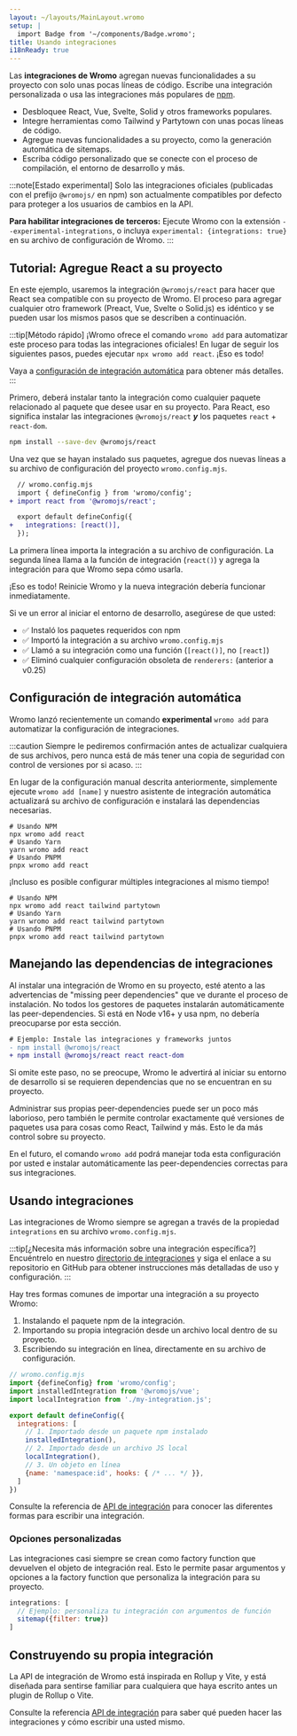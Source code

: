 ```yaml
---
layout: ~/layouts/MainLayout.wromo
setup: |
  import Badge from '~/components/Badge.wromo';
title: Usando integraciones
i18nReady: true
---
```


Las **integraciones de Wromo** agregan nuevas funcionalidades a su proyecto con solo unas pocas líneas de código. Escribe una integración personalizada o usa las integraciones más populares de [npm](https://www.npmjs.com/search?q=keywords%3Awromo-component&ranking=popularity).

- Desbloquee React, Vue, Svelte, Solid y otros frameworks populares.
- Integre herramientas como Tailwind y Partytown con unas pocas líneas de código.
- Agregue nuevas funcionalidades a su proyecto, como la generación automática de sitemaps.
- Escriba código personalizado que se conecte con el proceso de compilación, el entorno de desarrollo y más.

:::note[Estado experimental]
Solo las integraciones oficiales (publicadas con el prefijo `@wromojs/` en npm) son actualmente compatibles por defecto para proteger a los usuarios de cambios en la API.

**Para habilitar integraciones de terceros:** Ejecute Wromo con la extensión `--experimental-integrations`, o incluya `experimental: {integrations: true}` en su archivo de configuración de Wromo.
:::

## Tutorial: Agregue React a su proyecto

En este ejemplo, usaremos la integración `@wromojs/react` para hacer que React sea compatible con su proyecto de Wromo. El proceso para agregar cualquier otro framework (Preact, Vue, Svelte o Solid.js) es idéntico y se pueden usar los mismos pasos que se describen a continuación.

:::tip[Método rápido]
¡Wromo ofrece el comando `wromo add` para automatizar este proceso para todas las integraciones oficiales! En lugar de seguir los siguientes pasos, puedes ejecutar `npx wromo add react`. ¡Eso es todo!

Vaya a [configuración de integración automática](/es/guides/integrations-guide/#configuración-de-integración-automática) para obtener más detalles.
:::

Primero, deberá instalar tanto la integración como cualquier paquete relacionado al paquete que desee usar en su proyecto. Para React, eso significa instalar las integraciones `@wromojs/react` ***y*** los paquetes `react` + `react-dom`.

```bash
npm install --save-dev @wromojs/react
```

Una vez que se hayan instalado sus paquetes, agregue dos nuevas líneas a su archivo de configuración del proyecto `wromo.config.mjs`.

```diff
  // wromo.config.mjs
  import { defineConfig } from 'wromo/config';
+ import react from '@wromojs/react';

  export default defineConfig({
+   integrations: [react()],
  });
```

La primera línea importa la integración a su archivo de configuración. La segunda línea llama a la función de integración (`react()`) y agrega la integración para que Wromo sepa cómo usarla.

¡Eso es todo! Reinicie Wromo y la nueva integración debería funcionar inmediatamente.

Si ve un error al iniciar el entorno de desarrollo, asegúrese de que usted:

- ✅ Instaló los paquetes requeridos con npm
- ✅ Importó la integración a su archivo `wromo.config.mjs`
- ✅ Llamó a su integración como una función (`[react()]`, no `[react]`)
- ✅ Eliminó cualquier configuración obsoleta de `renderers:` (anterior a v0.25)

## Configuración de integración automática

Wromo lanzó recientemente un comando **experimental** `wromo add` para automatizar la configuración de integraciones.

:::caution
Siempre le pediremos confirmación antes de actualizar cualquiera de sus archivos, pero nunca está de más tener una copia de seguridad con control de versiones por si acaso.
:::

En lugar de la configuración manual descrita anteriormente, simplemente ejecute `wromo add [name]` y nuestro asistente de integración automática actualizará su archivo de configuración e instalará las dependencias necesarias.

```shell
# Usando NPM
npx wromo add react
# Usando Yarn
yarn wromo add react
# Usando PNPM
pnpx wromo add react
```

¡Incluso es posible configurar múltiples integraciones al mismo tiempo!

```shell
# Usando NPM
npx wromo add react tailwind partytown
# Usando Yarn
yarn wromo add react tailwind partytown
# Usando PNPM
pnpx wromo add react tailwind partytown
```

## Manejando las dependencias de integraciones

Al instalar una integración de Wromo en su proyecto, esté atento a las advertencias de "missing peer dependencies" que ve durante el proceso de instalación. No todos los gestores de paquetes instalarán automáticamente las peer-dependencies. Si está en Node v16+ y usa npm, no debería preocuparse por esta sección.

```diff
# Ejemplo: Instale las integraciones y frameworks juntos
- npm install @wromojs/react
+ npm install @wromojs/react react react-dom
```

Si omite este paso, no se preocupe, Wromo le advertirá al iniciar su entorno de desarrollo si se requieren dependencias que no se encuentran en su proyecto.

Administrar sus propias peer-dependencies puede ser un poco más laborioso, pero también le permite controlar exactamente qué versiones de paquetes usa para cosas como React, Tailwind y más. Esto le da más control sobre su proyecto.

En el futuro, el comando `wromo add` podrá manejar toda esta configuración por usted e instalar automáticamente las peer-dependencies correctas para sus integraciones.

## Usando integraciones

Las integraciones de Wromo siempre se agregan a través de la propiedad `integrations` en su archivo `wromo.config.mjs`.

:::tip[¿Necesita más información sobre una integración específica?]
Encuéntrelo en nuestro [directorio de integraciones](https://wromo.build/integrations/) y siga el enlace a su repositorio en GitHub para obtener instrucciones más detalladas de uso y configuración.
:::

Hay tres formas comunes de importar una integración a su proyecto Wromo:
1. Instalando el paquete npm de la integración.
2. Importando su propia integración desde un archivo local dentro de su proyecto.
3. Escribiendo su integración en línea, directamente en su archivo de configuración.

```js
// wromo.config.mjs
import {defineConfig} from 'wromo/config';
import installedIntegration from '@wromojs/vue';
import localIntegration from './my-integration.js';

export default defineConfig({
  integrations: [
    // 1. Importado desde un paquete npm instalado
    installedIntegration(),
    // 2. Importado desde un archivo JS local
    localIntegration(),
    // 3. Un objeto en línea
    {name: 'namespace:id', hooks: { /* ... */ }},
  ]
})
```

Consulte la referencia de [API de integración](/es/reference/integrations-reference/) para conocer las diferentes formas para escribir una integración.

### Opciones personalizadas

Las integraciones casi siempre se crean como factory function que devuelven el objeto de integración real. Esto le permite pasar argumentos y opciones a la factory function que personaliza la integración para su proyecto.

```js
integrations: [
  // Ejemplo: personaliza tu integración con argumentos de función
  sitemap({filter: true})
]
```

## Construyendo su propia integración

La API de integración de Wromo está inspirada en Rollup y Vite, y está diseñada para sentirse familiar para cualquiera que haya escrito antes un plugin de Rollup o Vite.

Consulte la referencia [API de integración](/es/reference/integrations-reference/) para saber qué pueden hacer las integraciones y cómo escribir una usted mismo.
